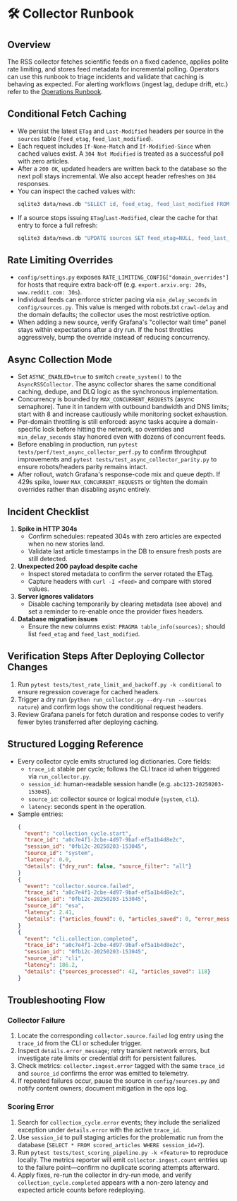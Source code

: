 # 🛠️ Collector Runbook

## Overview
The RSS collector fetches scientific feeds on a fixed cadence, applies polite rate limiting, and stores feed metadata for incremental polling. Operators can use this runbook to triage incidents and validate that caching is behaving as expected. For alerting workflows (ingest lag, dedupe drift, etc.) refer to the [Operations Runbook](runbook.md).

## Conditional Fetch Caching
- We persist the latest `ETag` and `Last-Modified` headers per source in the `sources` table (`feed_etag`, `feed_last_modified`).
- Each request includes `If-None-Match` and `If-Modified-Since` when cached values exist. A `304 Not Modified` is treated as a successful poll with zero articles.
- After a `200 OK`, updated headers are written back to the database so the next poll stays incremental. We also accept header refreshes on `304` responses.
- You can inspect the cached values with:
  ```bash
  sqlite3 data/news.db "SELECT id, feed_etag, feed_last_modified FROM sources WHERE id='nature';"
  ```
- If a source stops issuing `ETag`/`Last-Modified`, clear the cache for that entry to force a full refresh:
  ```bash
  sqlite3 data/news.db "UPDATE sources SET feed_etag=NULL, feed_last_modified=NULL WHERE id='nature';"
  ```

## Rate Limiting Overrides
- `config/settings.py` exposes `RATE_LIMITING_CONFIG["domain_overrides"]` for hosts that require extra back-off (e.g. `export.arxiv.org: 20s`, `www.reddit.com: 30s`).
- Individual feeds can enforce stricter pacing via `min_delay_seconds` in `config/sources.py`. This value is merged with robots.txt `crawl-delay` and the domain defaults; the collector uses the most restrictive option.
- When adding a new source, verify Grafana's "collector wait time" panel stays within expectations after a dry run. If the host throttles aggressively, bump the override instead of reducing concurrency.

## Async Collection Mode
- Set `ASYNC_ENABLED=true` to switch `create_system()` to the `AsyncRSSCollector`. The async collector shares the same conditional caching, dedupe, and DLQ logic as the synchronous implementation.
- Concurrency is bounded by `MAX_CONCURRENT_REQUESTS` (async semaphore). Tune it in tandem with outbound bandwidth and DNS limits; start with 8 and increase cautiously while monitoring socket exhaustion.
- Per-domain throttling is still enforced: async tasks acquire a domain-specific lock before hitting the network, so overrides and `min_delay_seconds` stay honored even with dozens of concurrent feeds.
- Before enabling in production, run `pytest tests/perf/test_async_collector_perf.py` to confirm throughput improvements and `pytest tests/test_async_collector_parity.py` to ensure robots/headers parity remains intact.
- After rollout, watch Grafana's response-code mix and queue depth. If 429s spike, lower `MAX_CONCURRENT_REQUESTS` or tighten the domain overrides rather than disabling async entirely.

## Incident Checklist
1. **Spike in HTTP 304s**
   - Confirm schedules: repeated 304s with zero articles are expected when no new stories land.
   - Validate last article timestamps in the DB to ensure fresh posts are still detected.
2. **Unexpected 200 payload despite cache**
   - Inspect stored metadata to confirm the server rotated the ETag.
   - Capture headers with `curl -I <feed>` and compare with stored values.
3. **Server ignores validators**
   - Disable caching temporarily by clearing metadata (see above) and set a reminder to re-enable once the provider fixes headers.
4. **Database migration issues**
   - Ensure the new columns exist: `PRAGMA table_info(sources);` should list `feed_etag` and `feed_last_modified`.

## Verification Steps After Deploying Collector Changes
1. Run `pytest tests/test_rate_limit_and_backoff.py -k conditional` to ensure regression coverage for cached headers.
2. Trigger a dry run (`python run_collector.py --dry-run --sources nature`) and confirm logs show the conditional request headers.
3. Review Grafana panels for fetch duration and response codes to verify fewer bytes transferred after deploying caching.

## Structured Logging Reference
- Every collector cycle emits structured log dictionaries. Core fields:
  - `trace_id`: stable per cycle; follows the CLI trace id when triggered via `run_collector.py`.
  - `session_id`: human-readable session handle (e.g. `abc123-20250203-153045`).
  - `source_id`: collector source or logical module (`system`, `cli`).
  - `latency`: seconds spent in the operation.
- Sample entries:
  ```json
  {
    "event": "collection_cycle.start",
    "trace_id": "a0c7e4f1-2cbe-4d97-9baf-ef5a1b4d8e2c",
    "session_id": "0fb12c-20250203-153045",
    "source_id": "system",
    "latency": 0.0,
    "details": {"dry_run": false, "source_filter": "all"}
  }
  {
    "event": "collector.source.failed",
    "trace_id": "a0c7e4f1-2cbe-4d97-9baf-ef5a1b4d8e2c",
    "session_id": "0fb12c-20250203-153045",
    "source_id": "esa",
    "latency": 2.41,
    "details": {"articles_found": 0, "articles_saved": 0, "error_message": "timeout"}
  }
  {
    "event": "cli.collection.completed",
    "trace_id": "a0c7e4f1-2cbe-4d97-9baf-ef5a1b4d8e2c",
    "session_id": "0fb12c-20250203-153045",
    "source_id": "cli",
    "latency": 186.2,
    "details": {"sources_processed": 42, "articles_saved": 118}
  }
  ```

## Troubleshooting Flow

### Collector Failure
1. Locate the corresponding `collector.source.failed` log entry using the `trace_id` from the CLI or scheduler trigger.
2. Inspect `details.error_message`; retry transient network errors, but investigate rate limits or credential drift for persistent failures.
3. Check metrics: `collector.ingest.error` tagged with the same `trace_id` and `source_id` confirms the error was emitted to telemetry.
4. If repeated failures occur, pause the source in `config/sources.py` and notify content owners; document mitigation in the ops log.

### Scoring Error
1. Search for `collection_cycle.error` events; they include the serialized exception under `details.error` with the active `trace_id`.
2. Use `session_id` to pull staging articles for the problematic run from the database (`SELECT * FROM scored_articles WHERE session_id=?`).
3. Run `pytest tests/test_scoring_pipeline.py -k <feature>` to reproduce locally. The metrics reporter will emit `collector.ingest.count` entries up to the failure point—confirm no duplicate scoring attempts afterward.
4. Apply fixes, re-run the collector in dry-run mode, and verify `collection_cycle.completed` appears with a non-zero latency and expected article counts before redeploying.
